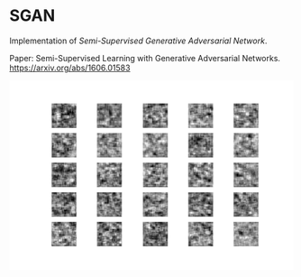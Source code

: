 # SGAN
Implementation of _Semi-Supervised Generative Adversarial Network_.

Paper: Semi-Supervised Learning with Generative Adversarial Networks. https://arxiv.org/abs/1606.01583

<p align="center">
    <img src="sgan.gif" width="640"\>
</p>
